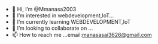 - 👋 Hi, I’m @Mmanasa2003
- 👀 I’m interested in webdevelopment,IoT...
- 🌱 I’m currently learning WEBDEVELOPMENT,IoT
- 💞️ I’m looking to collaborate on ...
- 📫 How to reach me ...email:manasasai3626@gmail.com

<!---
Mmanasa2003/Mmanasa2003 is a ✨ special ✨ repository because its `README.md` (this file) appears on your GitHub profile.
You can click the Preview link to take a look at your changes.
--->
